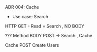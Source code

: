 ADR 004: Cache 

- Use case: Search

HTTP
GET - Read = Search , NO BODY

???
Method BODY
POST -> Search , Cache

Cache POST Create Users
